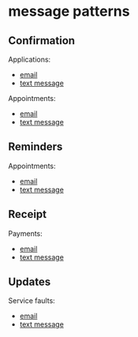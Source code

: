 # message patterns

## Confirmation

Applications:

- [email](https://sheryllgds.github.io/message-patterns/confirmation/confirm-application-email)
- [text message](https://sheryllgds.github.io/message-patterns/confirmation/confirm-application-sms)

Appointments:

- [email](https://sheryllgds.github.io/message-patterns/confirmation/confirm-appointment-email)
- [text message](https://sheryllgds.github.io/message-patterns/confirmation/confirm-appointment-sms)

## Reminders

Appointments:

- [email](https://sheryllgds.github.io/message-patterns/reminder/)
- [text message](https://sheryllgds.github.io/message-patterns/reminder/)

## Receipt

Payments:

- [email](https://sheryllgds.github.io/message-patterns/reminder/)
- [text message](https://sheryllgds.github.io/message-patterns/reminder/)

## Updates

Service faults:

- [email](https://sheryllgds.github.io/message-patterns/service-fault/service-fault-email)
- [text message](https://sheryllgds.github.io/message-patterns/service-fault/service-fault-sms)
